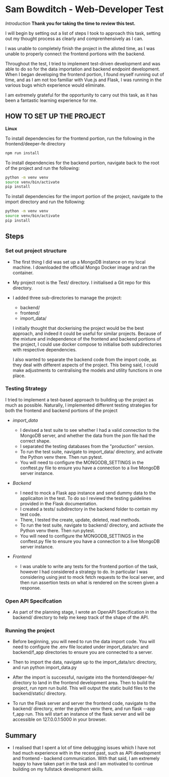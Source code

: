 # Sam Bowditch - Web-Developer Test 

*Introduction*
**Thank you for taking the time to review this test.**

I will begin by setting out a list of steps I took to approach this task, setting out my thought process as clearly and comprenhensively as I can.

I was unable to completely finish the project in the alloted time, as I was unable to properly connect the frontend portions with the backend. 

Throughout the test, I tried to implement test-driven development and was able to do so for the data importation and backend endpoint development. When I began developing the frontend portion, I found myself running out of time, and as I am not too familiar with Vue.js and Flask, I was running in the various bugs which experience would eliminate. 

I am extremely grateful for the opportunity to carry out this task, as it has been a fantastic learning experience for me. 

## HOW TO SET UP THE PROJECT

**Linux**

To install dependencies for the frontend portion, run the following in the frontend/deeper-fe directory

```bash
npm run install
```

To install dependencies for the backend portion, navigate back to the root of the project and run the following: 

```bash
python -m venv venv
source venv/bin/activate
pip install
```

To install dependencies for the import portion of the project, navigate to the import directory and run the following:

```bash
python -m venv venv
source venv/bin/activate
pip install
```

## Steps


### Set out project structure

+ The first thing I did was set up a MongoDB instance on my local machine. I downloaded the official Mongo Docker image and ran the container. 

+ My project root is the Test/ directory. I initialised a Git repo for this directory.

+ I added three sub-directories to manage the project:
    - backend/
    - frontend/
    - import_data/

    I initially thought that dockerising the project would be the best approach, and indeed it could be useful for similar projects. Because of the mixture and independence of the frontend and backend portions of the project, I could use docker compose to initialise both subdirectories with respective dependencies.

    I also wanted to separate the backend code from the import code, as they deal with different aspects of the project. This being said, I could make adjustments to centralising the models and utility functions in one place.

### Testing Strategy
    
I tried to implement a test-based approach to building up the project as much as possible. Naturally, I implemented different testing strategies for both the frontend and backend portions of the project

+ *import_data*
    - I devised a test suite to see whether I had a valid connection to the MongoDB server, and whether the data from the json file had the correct shape.
    - I separated the testing databases from the "production" version.
    - To run the test suite, navigate to import_data/ directory, and activate the Python venv there. Then run pytest.
    - You will need to configure the MONGODB_SETTINGS in the conftest.py file to ensure you have a connection to a live MongoDB  server instance.

+ *Backend*
    - I need to mock a Flask app instance and send dummy data to the applicaiton in the test. To do so I reviewd the testing guidelines provided in the Flask documentation.
    - I created a tests/ subdirectory in the backend folder to contain my test code.
    - There, I tested the create, update, deleted, read methods. 
    - To run the test suite, navigate to backend/ directory, and activate the Python venv there. Then run pytest.
    - You will need to configure the MONGODB_SETTINGS in the conftest.py file to ensure you have a connection to a live MongoDB  server instance.

+ *Frontend*
    - I was unable to write any tests for the frontend portion of the task, however I had considered a strategy to do. In particular I was considering using jest to mock fetch requests to the local server, and then run assertion tests on what is rendered on the screen given a response. 


### Open API Specifcation

+ As part of the planning stage, I wrote an OpenAPI Specification in the backend/ directory to help me keep track of the shape of the API.

### Running the project

+ Before beginning, you will need to run the data import code. You will need to configure the .env file located under import_data/src and backend/f_app directories to ensure you are connected to a server.

+ Then to import the data, navigate up to the import_data/src directory, and run python import_data.py

+ After the import is successful, navigate into the frontend/deeper-fe/ directory to land in the frontend development area. Then to build the project, run npm run build. This will output the static build files to the backend/static/ directory.

+ To run the Flask server and server the frontend code, navigate to the backend/ directory, enter the python venv there, and run flask --app f_app run. This will start an instance of the flask server and will be accessible on 127.0.0.1:5000 in your browser. 


## Summary

+ I realised that I spent a lot of time debugging issues which I have not had much experience with in the recent past, such as API development and frontend - backend communication. With that said, I am extremely happy to have taken part in the task and I am motivated to continue building on my fullstack development skills.


